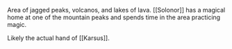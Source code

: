 Area of jagged peaks, volcanos, and lakes of lava. [[Solonor]] has a magical home at one of the mountain peaks and spends time in the area practicing magic.

Likely the actual hand of [[Karsus]].